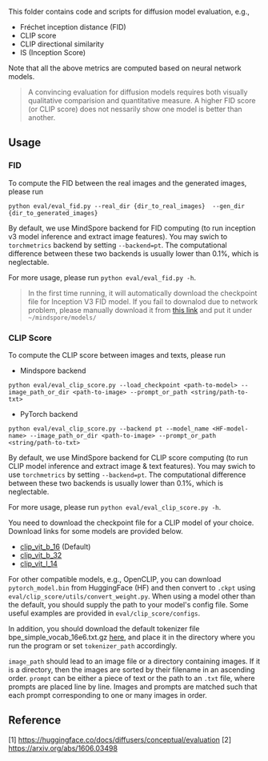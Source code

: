 
This folder contains code and scripts for diffusion model evaluation, e.g.,

- Fréchet inception distance (FID)
- CLIP score
- CLIP directional similarity
- IS (Inception Score)


Note that all the above metrics are computed based on neural network models.

> A convincing evaluation for diffusion models requires both visually qualitative comparision and quantitative measure. A higher FID score (or CLIP score) does not nessarily show one model is better than another.

## Usage

### FID

To compute the FID between the real images and the generated images, please run

```
python eval/eval_fid.py --real_dir {dir_to_real_images}  --gen_dir {dir_to_generated_images}
```

By default, we use MindSpore backend for FID computing (to run inception v3 model inference and extract image features). You may swich to `torchmetrics` backend  by setting `--backend=pt`. The computational difference between these two backends is usually lower than 0.1%, which is neglectable.

For more usage, please run `python eval/eval_fid.py -h`.

> In the first time running, it will automatically download the checkpoint file for Inception V3 FID model. If you fail to downalod due to network problem, please manually download it from [this link](https://download.mindspore.cn/toolkits/mindone/stable_diffusion/fid/inception_v3_fid-9ec6dfe4.ckpt) and put it under `~/mindspore/models/`

### CLIP Score

To compute the CLIP score between images and texts, please run

- Mindspore backend
```
python eval/eval_clip_score.py --load_checkpoint <path-to-model> --image_path_or_dir <path-to-image> --prompt_or_path <string/path-to-txt>
```
- PyTorch backend
```
python eval/eval_clip_score.py --backend pt --model_name <HF-model-name> --image_path_or_dir <path-to-image> --prompt_or_path <string/path-to-txt>
```
By default, we use MindSpore backend for CLIP score computing (to run CLIP model inference and extract image & text features). You may swich to use `torchmetrics` by setting `--backend=pt`. The computational difference between these two backends is usually lower than 0.1%, which is neglectable.

For more usage, please run `python eval/eval_clip_score.py -h`.

You need to download the checkpoint file for a CLIP model of your choice. Download links for some models are provided below.

- [clip_vit_b_16](https://ascend-repo-modelzoo.obs.cn-east-2.myhuaweicloud.com/MindFormers/clip/clip_vit_b_16.ckpt) (Default)
- [clip_vit_b_32](https://ascend-repo-modelzoo.obs.cn-east-2.myhuaweicloud.com/XFormer_for_mindspore/clip/clip_vit_b_32.ckpt)
- [clip_vit_l_14](https://ascend-repo-modelzoo.obs.cn-east-2.myhuaweicloud.com/MindFormers/clip/clip_vit_l_14.ckpt)

For other compatible models, e.g., OpenCLIP, you can download `pytorch_model.bin` from HuggingFace (HF) and then convert to `.ckpt` using `eval/clip_score/utils/convert_weight.py`. When using a model other than the default, you should supply the path to your model's config file. Some useful examples are provided in `eval/clip_score/configs`.

In addition, you should download the default tokenizer file bpe_simple_vocab_16e6.txt.gz [here](https://ascend-repo-modelzoo.obs.cn-east-2.myhuaweicloud.com/XFormer_for_mindspore/clip/bpe_simple_vocab_16e6.txt.gz), and place it in the directory where you run the program or set `tokenizer_path` accordingly.

`image_path` should lead to an image file or a directory containing images. If it is a directory, then the images are sorted by their filename in an ascending order. `prompt` can be either a piece of text or the path to an `.txt` file, where prompts are placed line by line. Images and prompts are matched such that each prompt corresponding to one or many images in order.



## Reference

[1] https://huggingface.co/docs/diffusers/conceptual/evaluation
[2] https://arxiv.org/abs/1606.03498
